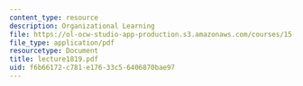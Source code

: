 ```yaml
---
content_type: resource
description: Organizational Learning
file: https://ol-ocw-studio-app-production.s3.amazonaws.com/courses/15-351-managing-the-innovation-process-fall-2002/f6b66172c781e17633c56406870bae97_lecture1819.pdf
file_type: application/pdf
resourcetype: Document
title: lecture1819.pdf
uid: f6b66172-c781-e176-33c5-6406870bae97
---
```

